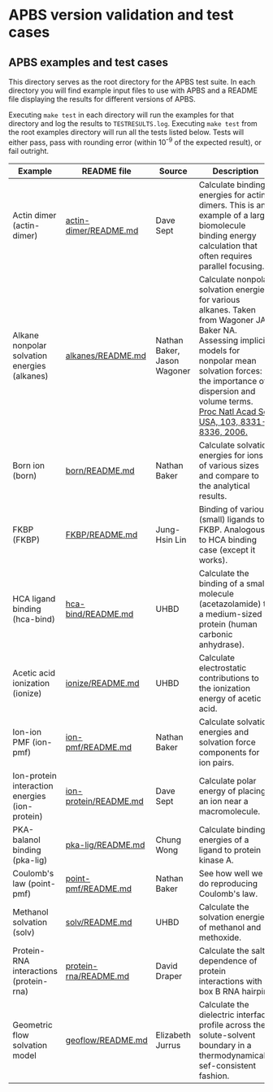 # APBS version validation and test cases

## APBS examples and test cases

This directory serves as the root directory for the APBS test suite.
In each directory you will find example input files to use with APBS and a README file displaying the results for different versions of APBS.

Executing <code>make test</code> in each directory will run the examples for that directory and log the results to <code>TESTRESULTS.log</code>.
Executing <code>make test</code> from the root examples directory will run all the tests listed below.
Tests will either pass, pass with rounding error (within 10<sup>-9</sup> of the expected result), or fail outright.

| Example | README file | Source | Description | 
| ---- | ---- | ---- | ---- | 
| Actin dimer (actin-dimer) | [actin-dimer/README.md](actin-dimer/README.md) | Dave Sept | Calculate binding energies for actin dimers. This is an example of a large biomolecule binding energy calculation that often requires parallel focusing. | 
| Alkane nonpolar solvation energies (alkanes) | [alkanes/README.md](alkanes/README.md) | Nathan Baker, Jason Wagoner | Calculate nonpolar solvation energies for various alkanes.  Taken from Wagoner JA, Baker NA. Assessing implicit models for nonpolar mean solvation forces: the importance of dispersion and volume terms. [Proc Natl Acad Sci USA, 103, 8331-8336, 2006.](http://dx.doi.org/10.1073/pnas.0600118103) |
| Born ion (born) | [born/README.md](born/README.md) | Nathan Baker | Calculate solvation energies for ions of various sizes and compare to the analytical results. |
| FKBP (FKBP) | [FKBP/README.md](FKBP/README.md) | Jung-Hsin Lin | Binding of various (small) ligands to FKBP.  Analogous to HCA binding case (except it works). |
| HCA ligand binding (hca-bind) | [hca-bind/README.md](hca-bind/README.md) | UHBD | Calculate the binding of a small molecule (acetazolamide) to a medium-sized protein (human carbonic anhydrase). |
| Acetic acid ionization (ionize) | [ionize/README.md](ionize/README.md) | UHBD | Calculate electrostatic contributions to the ionization energy of acetic acid. | 
| Ion-ion PMF (ion-pmf) | [ion-pmf/README.md](ion-pmf/README.md) | Nathan Baker | Calculate solvation energies and solvation force components for ion pairs. |
| Ion-protein interaction energies (ion-protein) | [ion-protein/README.md](ion-protein/README.md) | Dave Sept | Calculate polar energy of placing an ion near a macromolecule. |
| PKA-balanol binding (pka-lig) | [pka-lig/README.md](pka-lig/README.md) | Chung Wong | Calculate binding energies of a ligand to protein kinase A. |
| Coulomb's law (point-pmf) | [point-pmf/README.md](point-pmf/README.md) | Nathan Baker | See how well we do reproducing Coulomb's law. |
| Methanol solvation (solv) | [solv/README.md](solv/README.md) | UHBD | Calculate the solvation energies of methanol and methoxide. | 
| Protein-RNA interactions (protein-rna) | [protein-rna/README.md](protein-rna/README.md) | David Draper | Calculate the salt dependence of protein interactions with box B RNA hairpin. |
| Geometric flow solvation model | [geoflow/README.md](geoflow/README.md) | Elizabeth Jurrus | Calculate the dielectric interface profile across the solute-solvent boundary in a thermodynamically sef-consistent fashion. |
